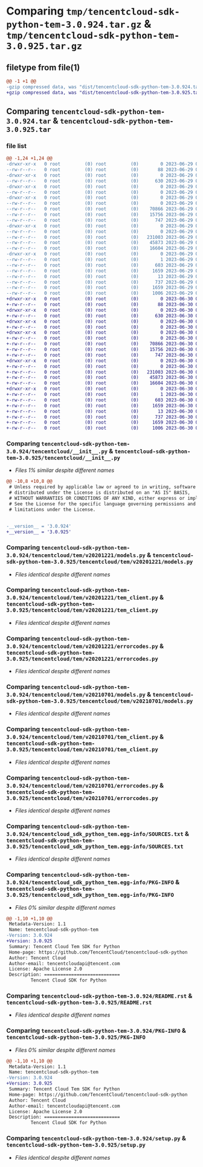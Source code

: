 # Comparing `tmp/tencentcloud-sdk-python-tem-3.0.924.tar.gz` & `tmp/tencentcloud-sdk-python-tem-3.0.925.tar.gz`

## filetype from file(1)

```diff
@@ -1 +1 @@
-gzip compressed data, was "dist/tencentcloud-sdk-python-tem-3.0.924.tar", last modified: Thu Jun 29 00:45:52 2023, max compression
+gzip compressed data, was "dist/tencentcloud-sdk-python-tem-3.0.925.tar", last modified: Fri Jun 30 02:23:32 2023, max compression
```

## Comparing `tencentcloud-sdk-python-tem-3.0.924.tar` & `tencentcloud-sdk-python-tem-3.0.925.tar`

### file list

```diff
@@ -1,24 +1,24 @@
-drwxr-xr-x   0 root         (0) root         (0)        0 2023-06-29 00:45:52.000000 tencentcloud-sdk-python-tem-3.0.924/
--rw-r--r--   0 root         (0) root         (0)       88 2023-06-29 00:45:52.000000 tencentcloud-sdk-python-tem-3.0.924/setup.cfg
-drwxr-xr-x   0 root         (0) root         (0)        0 2023-06-29 00:45:52.000000 tencentcloud-sdk-python-tem-3.0.924/tencentcloud/
--rw-r--r--   0 root         (0) root         (0)      630 2023-06-29 00:45:52.000000 tencentcloud-sdk-python-tem-3.0.924/tencentcloud/__init__.py
-drwxr-xr-x   0 root         (0) root         (0)        0 2023-06-29 00:45:52.000000 tencentcloud-sdk-python-tem-3.0.924/tencentcloud/tem/
--rw-r--r--   0 root         (0) root         (0)        0 2023-06-29 00:45:52.000000 tencentcloud-sdk-python-tem-3.0.924/tencentcloud/tem/__init__.py
-drwxr-xr-x   0 root         (0) root         (0)        0 2023-06-29 00:45:52.000000 tencentcloud-sdk-python-tem-3.0.924/tencentcloud/tem/v20201221/
--rw-r--r--   0 root         (0) root         (0)        0 2023-06-29 00:45:52.000000 tencentcloud-sdk-python-tem-3.0.924/tencentcloud/tem/v20201221/__init__.py
--rw-r--r--   0 root         (0) root         (0)    70866 2023-06-29 00:45:52.000000 tencentcloud-sdk-python-tem-3.0.924/tencentcloud/tem/v20201221/models.py
--rw-r--r--   0 root         (0) root         (0)    15756 2023-06-29 00:45:52.000000 tencentcloud-sdk-python-tem-3.0.924/tencentcloud/tem/v20201221/tem_client.py
--rw-r--r--   0 root         (0) root         (0)      747 2023-06-29 00:45:52.000000 tencentcloud-sdk-python-tem-3.0.924/tencentcloud/tem/v20201221/errorcodes.py
-drwxr-xr-x   0 root         (0) root         (0)        0 2023-06-29 00:45:52.000000 tencentcloud-sdk-python-tem-3.0.924/tencentcloud/tem/v20210701/
--rw-r--r--   0 root         (0) root         (0)        0 2023-06-29 00:45:52.000000 tencentcloud-sdk-python-tem-3.0.924/tencentcloud/tem/v20210701/__init__.py
--rw-r--r--   0 root         (0) root         (0)   231003 2023-06-29 00:45:52.000000 tencentcloud-sdk-python-tem-3.0.924/tencentcloud/tem/v20210701/models.py
--rw-r--r--   0 root         (0) root         (0)    45873 2023-06-29 00:45:52.000000 tencentcloud-sdk-python-tem-3.0.924/tencentcloud/tem/v20210701/tem_client.py
--rw-r--r--   0 root         (0) root         (0)    16604 2023-06-29 00:45:52.000000 tencentcloud-sdk-python-tem-3.0.924/tencentcloud/tem/v20210701/errorcodes.py
-drwxr-xr-x   0 root         (0) root         (0)        0 2023-06-29 00:45:52.000000 tencentcloud-sdk-python-tem-3.0.924/tencentcloud_sdk_python_tem.egg-info/
--rw-r--r--   0 root         (0) root         (0)        1 2023-06-29 00:45:52.000000 tencentcloud-sdk-python-tem-3.0.924/tencentcloud_sdk_python_tem.egg-info/dependency_links.txt
--rw-r--r--   0 root         (0) root         (0)      603 2023-06-29 00:45:52.000000 tencentcloud-sdk-python-tem-3.0.924/tencentcloud_sdk_python_tem.egg-info/SOURCES.txt
--rw-r--r--   0 root         (0) root         (0)     1659 2023-06-29 00:45:52.000000 tencentcloud-sdk-python-tem-3.0.924/tencentcloud_sdk_python_tem.egg-info/PKG-INFO
--rw-r--r--   0 root         (0) root         (0)       13 2023-06-29 00:45:52.000000 tencentcloud-sdk-python-tem-3.0.924/tencentcloud_sdk_python_tem.egg-info/top_level.txt
--rw-r--r--   0 root         (0) root         (0)      737 2023-06-29 00:45:52.000000 tencentcloud-sdk-python-tem-3.0.924/README.rst
--rw-r--r--   0 root         (0) root         (0)     1659 2023-06-29 00:45:52.000000 tencentcloud-sdk-python-tem-3.0.924/PKG-INFO
--rw-r--r--   0 root         (0) root         (0)     1006 2023-06-29 00:45:52.000000 tencentcloud-sdk-python-tem-3.0.924/setup.py
+drwxr-xr-x   0 root         (0) root         (0)        0 2023-06-30 02:23:32.000000 tencentcloud-sdk-python-tem-3.0.925/
+-rw-r--r--   0 root         (0) root         (0)       88 2023-06-30 02:23:32.000000 tencentcloud-sdk-python-tem-3.0.925/setup.cfg
+drwxr-xr-x   0 root         (0) root         (0)        0 2023-06-30 02:23:32.000000 tencentcloud-sdk-python-tem-3.0.925/tencentcloud/
+-rw-r--r--   0 root         (0) root         (0)      630 2023-06-30 02:23:32.000000 tencentcloud-sdk-python-tem-3.0.925/tencentcloud/__init__.py
+drwxr-xr-x   0 root         (0) root         (0)        0 2023-06-30 02:23:32.000000 tencentcloud-sdk-python-tem-3.0.925/tencentcloud/tem/
+-rw-r--r--   0 root         (0) root         (0)        0 2023-06-30 02:23:32.000000 tencentcloud-sdk-python-tem-3.0.925/tencentcloud/tem/__init__.py
+drwxr-xr-x   0 root         (0) root         (0)        0 2023-06-30 02:23:32.000000 tencentcloud-sdk-python-tem-3.0.925/tencentcloud/tem/v20201221/
+-rw-r--r--   0 root         (0) root         (0)        0 2023-06-30 02:23:32.000000 tencentcloud-sdk-python-tem-3.0.925/tencentcloud/tem/v20201221/__init__.py
+-rw-r--r--   0 root         (0) root         (0)    70866 2023-06-30 02:23:32.000000 tencentcloud-sdk-python-tem-3.0.925/tencentcloud/tem/v20201221/models.py
+-rw-r--r--   0 root         (0) root         (0)    15756 2023-06-30 02:23:32.000000 tencentcloud-sdk-python-tem-3.0.925/tencentcloud/tem/v20201221/tem_client.py
+-rw-r--r--   0 root         (0) root         (0)      747 2023-06-30 02:23:32.000000 tencentcloud-sdk-python-tem-3.0.925/tencentcloud/tem/v20201221/errorcodes.py
+drwxr-xr-x   0 root         (0) root         (0)        0 2023-06-30 02:23:32.000000 tencentcloud-sdk-python-tem-3.0.925/tencentcloud/tem/v20210701/
+-rw-r--r--   0 root         (0) root         (0)        0 2023-06-30 02:23:32.000000 tencentcloud-sdk-python-tem-3.0.925/tencentcloud/tem/v20210701/__init__.py
+-rw-r--r--   0 root         (0) root         (0)   231003 2023-06-30 02:23:32.000000 tencentcloud-sdk-python-tem-3.0.925/tencentcloud/tem/v20210701/models.py
+-rw-r--r--   0 root         (0) root         (0)    45873 2023-06-30 02:23:32.000000 tencentcloud-sdk-python-tem-3.0.925/tencentcloud/tem/v20210701/tem_client.py
+-rw-r--r--   0 root         (0) root         (0)    16604 2023-06-30 02:23:32.000000 tencentcloud-sdk-python-tem-3.0.925/tencentcloud/tem/v20210701/errorcodes.py
+drwxr-xr-x   0 root         (0) root         (0)        0 2023-06-30 02:23:32.000000 tencentcloud-sdk-python-tem-3.0.925/tencentcloud_sdk_python_tem.egg-info/
+-rw-r--r--   0 root         (0) root         (0)        1 2023-06-30 02:23:32.000000 tencentcloud-sdk-python-tem-3.0.925/tencentcloud_sdk_python_tem.egg-info/dependency_links.txt
+-rw-r--r--   0 root         (0) root         (0)      603 2023-06-30 02:23:32.000000 tencentcloud-sdk-python-tem-3.0.925/tencentcloud_sdk_python_tem.egg-info/SOURCES.txt
+-rw-r--r--   0 root         (0) root         (0)     1659 2023-06-30 02:23:32.000000 tencentcloud-sdk-python-tem-3.0.925/tencentcloud_sdk_python_tem.egg-info/PKG-INFO
+-rw-r--r--   0 root         (0) root         (0)       13 2023-06-30 02:23:32.000000 tencentcloud-sdk-python-tem-3.0.925/tencentcloud_sdk_python_tem.egg-info/top_level.txt
+-rw-r--r--   0 root         (0) root         (0)      737 2023-06-30 02:23:32.000000 tencentcloud-sdk-python-tem-3.0.925/README.rst
+-rw-r--r--   0 root         (0) root         (0)     1659 2023-06-30 02:23:32.000000 tencentcloud-sdk-python-tem-3.0.925/PKG-INFO
+-rw-r--r--   0 root         (0) root         (0)     1006 2023-06-30 02:23:32.000000 tencentcloud-sdk-python-tem-3.0.925/setup.py
```

### Comparing `tencentcloud-sdk-python-tem-3.0.924/tencentcloud/__init__.py` & `tencentcloud-sdk-python-tem-3.0.925/tencentcloud/__init__.py`

 * *Files 1% similar despite different names*

```diff
@@ -10,8 +10,8 @@
 # Unless required by applicable law or agreed to in writing, software
 # distributed under the License is distributed on an "AS IS" BASIS,
 # WITHOUT WARRANTIES OR CONDITIONS OF ANY KIND, either express or implied.
 # See the License for the specific language governing permissions and
 # limitations under the License.
 
 
-__version__ = '3.0.924'
+__version__ = '3.0.925'
```

### Comparing `tencentcloud-sdk-python-tem-3.0.924/tencentcloud/tem/v20201221/models.py` & `tencentcloud-sdk-python-tem-3.0.925/tencentcloud/tem/v20201221/models.py`

 * *Files identical despite different names*

### Comparing `tencentcloud-sdk-python-tem-3.0.924/tencentcloud/tem/v20201221/tem_client.py` & `tencentcloud-sdk-python-tem-3.0.925/tencentcloud/tem/v20201221/tem_client.py`

 * *Files identical despite different names*

### Comparing `tencentcloud-sdk-python-tem-3.0.924/tencentcloud/tem/v20201221/errorcodes.py` & `tencentcloud-sdk-python-tem-3.0.925/tencentcloud/tem/v20201221/errorcodes.py`

 * *Files identical despite different names*

### Comparing `tencentcloud-sdk-python-tem-3.0.924/tencentcloud/tem/v20210701/models.py` & `tencentcloud-sdk-python-tem-3.0.925/tencentcloud/tem/v20210701/models.py`

 * *Files identical despite different names*

### Comparing `tencentcloud-sdk-python-tem-3.0.924/tencentcloud/tem/v20210701/tem_client.py` & `tencentcloud-sdk-python-tem-3.0.925/tencentcloud/tem/v20210701/tem_client.py`

 * *Files identical despite different names*

### Comparing `tencentcloud-sdk-python-tem-3.0.924/tencentcloud/tem/v20210701/errorcodes.py` & `tencentcloud-sdk-python-tem-3.0.925/tencentcloud/tem/v20210701/errorcodes.py`

 * *Files identical despite different names*

### Comparing `tencentcloud-sdk-python-tem-3.0.924/tencentcloud_sdk_python_tem.egg-info/SOURCES.txt` & `tencentcloud-sdk-python-tem-3.0.925/tencentcloud_sdk_python_tem.egg-info/SOURCES.txt`

 * *Files identical despite different names*

### Comparing `tencentcloud-sdk-python-tem-3.0.924/tencentcloud_sdk_python_tem.egg-info/PKG-INFO` & `tencentcloud-sdk-python-tem-3.0.925/tencentcloud_sdk_python_tem.egg-info/PKG-INFO`

 * *Files 0% similar despite different names*

```diff
@@ -1,10 +1,10 @@
 Metadata-Version: 1.1
 Name: tencentcloud-sdk-python-tem
-Version: 3.0.924
+Version: 3.0.925
 Summary: Tencent Cloud Tem SDK for Python
 Home-page: https://github.com/TencentCloud/tencentcloud-sdk-python
 Author: Tencent Cloud
 Author-email: tencentcloudapi@tencent.com
 License: Apache License 2.0
 Description: ============================
         Tencent Cloud SDK for Python
```

### Comparing `tencentcloud-sdk-python-tem-3.0.924/README.rst` & `tencentcloud-sdk-python-tem-3.0.925/README.rst`

 * *Files identical despite different names*

### Comparing `tencentcloud-sdk-python-tem-3.0.924/PKG-INFO` & `tencentcloud-sdk-python-tem-3.0.925/PKG-INFO`

 * *Files 0% similar despite different names*

```diff
@@ -1,10 +1,10 @@
 Metadata-Version: 1.1
 Name: tencentcloud-sdk-python-tem
-Version: 3.0.924
+Version: 3.0.925
 Summary: Tencent Cloud Tem SDK for Python
 Home-page: https://github.com/TencentCloud/tencentcloud-sdk-python
 Author: Tencent Cloud
 Author-email: tencentcloudapi@tencent.com
 License: Apache License 2.0
 Description: ============================
         Tencent Cloud SDK for Python
```

### Comparing `tencentcloud-sdk-python-tem-3.0.924/setup.py` & `tencentcloud-sdk-python-tem-3.0.925/setup.py`

 * *Files identical despite different names*

